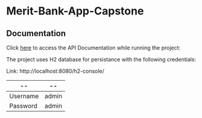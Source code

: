 # Merit-Bank-App-Capstone

## Documentation

Click [here](http://localhost:8080/swagger-ui/) to access the API Documentation while running the project: 

The project uses H2 database for persistance with the following credentials: 

Link: http://localhost:8080/h2-console/

-- | --
----- | ------
Username | admin
Password | admin

